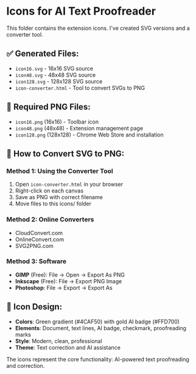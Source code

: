 # Icons for AI Text Proofreader

This folder contains the extension icons. I've created SVG versions and a converter tool.

## ✅ Generated Files:
- `icon16.svg` - 16x16 SVG source
- `icon48.svg` - 48x48 SVG source  
- `icon128.svg` - 128x128 SVG source
- `icon-converter.html` - Tool to convert SVGs to PNG

## 🎯 Required PNG Files:
- `icon16.png` (16x16) - Toolbar icon
- `icon48.png` (48x48) - Extension management page
- `icon128.png` (128x128) - Chrome Web Store and installation

## 🔄 How to Convert SVG to PNG:

### Method 1: Using the Converter Tool
1. Open `icon-converter.html` in your browser
2. Right-click on each canvas
3. Save as PNG with correct filename
4. Move files to this icons/ folder

### Method 2: Online Converters
- CloudConvert.com
- OnlineConvert.com
- SVG2PNG.com

### Method 3: Software
- **GIMP** (Free): File → Open → Export As PNG
- **Inkscape** (Free): File → Export PNG Image
- **Photoshop**: File → Export → Export As

## 🎨 Icon Design:
- **Colors**: Green gradient (#4CAF50) with gold AI badge (#FFD700)
- **Elements**: Document, text lines, AI badge, checkmark, proofreading marks
- **Style**: Modern, clean, professional
- **Theme**: Text correction and AI assistance

The icons represent the core functionality: AI-powered text proofreading and correction.

